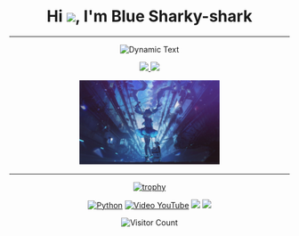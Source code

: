 <!-- Welcome -->
<h1 align="center">Hi <img src="https://media.giphy.com/media/hvRJCLFzcasrR4ia7z/giphy.gif" width="28">, I'm Blue Sharky-shark</h1>
<hr>

<div align="center">

![Dynamic Text](https://readme-typing-svg.herokuapp.com?font=Segoe+Script&fontSize=80&center=true&lines=Welcome+To+My+Chill+Space+For+Creative+Vibes;Kick+Back+And+Check+Out+My+Fun+And+Wacky+Projects!&duration=4000)
</div>

<!-- 统计 -->
<p align="center"> 
<a href="https://b23.tv/ublcWCZ">
<img style="max-width: 100%; width: 350px; background-color: transparent;" src="https://github-readme-stats.vercel.app/api?username=Sharky-shark-Blue&show_icons=true&theme=tokyonight&hide_border=true" />
</a>
<a href="https://b23.tv/ublcWCZ">
<img style="max-width: 100%; width: 375px; background-color: transparent;" src="https://streak-stats.demolab.com?user=Sharky-shark-Blue&layout=compact&theme=tokyonight&hide_border=true" />
</a>
</p>



<!-- 图片 -->
<p align="center">
  <img src="image/images.jpg" alt="images" style="max-width: 50%; height: auto;">
</p>
<hr>


<!-- 奖杯 -->
<div align="center">
  <a href="https://github.com/Sharky-shark-Blue">
    <img src="https://github-profile-trophy.vercel.app/?username=Sharky-shark-Blue&theme=flat" alt="trophy">
  </a>
</div>

<!-- 技能 -->
<div align="center">

  [![Python](https://img.shields.io/badge/code-Python-bea?style=for-the-badge&logo=python)](https://www.python.org/)
  [![Video YouTube](https://img.shields.io/badge/Video-YouTube-red?style=for-the-badge&logo=youtube)](https://www.youtube.com)
  ![](https://img.shields.io/badge/性格-静-orange?style=for-the-badge) 
  ![](https://img.shields.io/badge/爱好-二次元-crimson?style=for-the-badge)
</div>

<!-- 访客计数 -->
<p align="center">
  <img src="https://profile-counter.glitch.me/Sharky-shark-Blue/count.svg" alt="Visitor Count" style="max-width: 100%; height: auto;">
</p>
